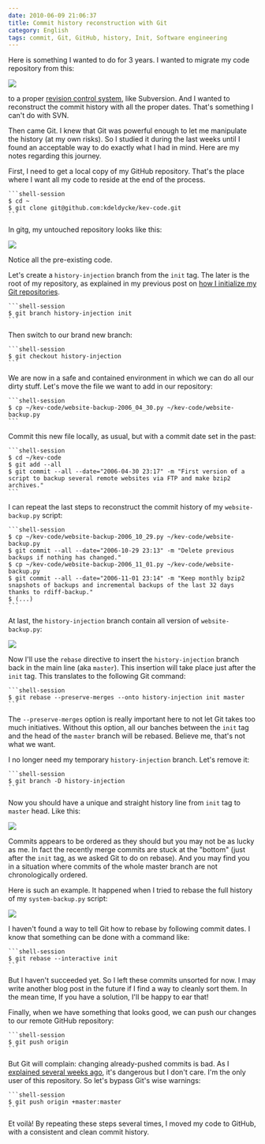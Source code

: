 ```yaml
---
date: 2010-06-09 21:06:37
title: Commit history reconstruction with Git
category: English
tags: commit, Git, GitHub, history, Init, Software engineering
---
```


Here is something I wanted to do for 3 years. I wanted to migrate my code repository from this:

![](/uploads/2010/dumb-code-revision-control-system.png)

to a proper [revision control system](https://en.wikipedia.org/wiki/Revision_control), like Subversion. And I wanted to reconstruct the commit history with all the proper dates. That's something I can't do with SVN.

Then came Git. I knew that Git was powerful enough to let me manipulate the history (at my own risks). So I studied it during the last weeks until I found an acceptable way to do exactly what I had in mind. Here are my notes regarding this journey.

First, I need to get a local copy of my GitHub repository. That's the place where I want all my code to reside at the end of the process.

    ```shell-session
    $ cd ~
    $ git clone git@github.com:kdeldycke/kev-code.git
    ```

In gitg, my untouched repository looks like this:

![](/uploads/2010/git-repository-at-start.png)

Notice all the pre-existing code.

Let's create a `history-injection` branch from the `init` tag. The later is the root of my repository, as explained in my previous post on [how I initialize my Git repositories](https://kevin.deldycke.com/2010/05/initialize-git-repositories/).

    ```shell-session
    $ git branch history-injection init
    ```

Then switch to our brand new branch:

    ```shell-session
    $ git checkout history-injection
    ```

We are now in a safe and contained environment in which we can do all our dirty stuff. Let's move the file we want to add in our repository:

    ```shell-session
    $ cp ~/kev-code/website-backup-2006_04_30.py ~/kev-code/website-backup.py
    ```

Commit this new file locally, as usual, but with a commit date set in the past:

    ```shell-session
    $ cd ~/kev-code
    $ git add --all
    $ git commit --all --date="2006-04-30 23:17" -m "First version of a script to backup several remote websites via FTP and make bzip2 archives."
    ```

I can repeat the last steps to reconstruct the commit history of my `website-backup.py` script:

    ```shell-session
    $ cp ~/kev-code/website-backup-2006_10_29.py ~/kev-code/website-backup.py
    $ git commit --all --date="2006-10-29 23:13" -m "Delete previous backups if nothing has changed."
    $ cp ~/kev-code/website-backup-2006_11_01.py ~/kev-code/website-backup.py
    $ git commit --all --date="2006-11-01 23:14" -m "Keep monthly bzip2 snapshots of backups and incremental backups of the last 32 days thanks to rdiff-backup."
    $ (...)
    ```

At last, the `history-injection` branch contain all version of `website-backup.py`:

![](/uploads/2010/history-injection-branch.png)

Now I'll use the `rebase` directive to insert the `history-injection` branch back in the main line (aka `master`). This insertion will take place just after the `init` tag. This translates to the following Git command:

    ```shell-session
    $ git rebase --preserve-merges --onto history-injection init master
    ```

The `--preserve-merges` option is really important here to not let Git takes too much initiatives. Without this option, all our banches between the `init` tag and the head of the `master` branch will be rebased. Believe me, that's not what we want.

I no longer need my temporary `history-injection` branch. Let's remove it:

    ```shell-session
    $ git branch -D history-injection
    ```

Now you should have a unique and straight history line from `init` tag to `master` head. Like this:

![](/uploads/2010/rebased-history-injection-branch.png)

Commits appears to be ordered as they should but you may not be as lucky as me. In fact the recently merge commits are stuck at the "bottom" (just after the `init` tag, as we asked Git to do on rebase). And you may find you in a situation where commits of the whole master branch are not chronologically ordered.

Here is such an example. It happened when I tried to rebase the full history of my `system-backup.py` script:

![](/uploads/2010/system-backup-script-rebase.png)

I haven't found a way to tell Git how to rebase by following commit dates. I know that something can be done with a command like:

    ```shell-session
    $ git rebase --interactive init
    ```

But I haven't succeeded yet. So I left these commits unsorted for now. I may write another blog post in the future if I find a way to cleanly sort them. In the mean time, If you have a solution, I'll be happy to ear that!

Finally, when we have something that looks good, we can push our changes to our remote GitHub repository:

    ```shell-session
    $ git push origin
    ```

But Git will complain: changing already-pushed commits is bad. As I [explained several weeks ago](https://kevin.deldycke.com/2010/05/how-to-fix-bad-commit-authorship-git/), it's dangerous but I don't care. I'm the only user of this repository. So let's bypass Git's wise warnings:

    ```shell-session
    $ git push origin +master:master
    ```

Et voilà! By repeating these steps several times, I moved my code to GitHub, with a consistent and clean commit history.
